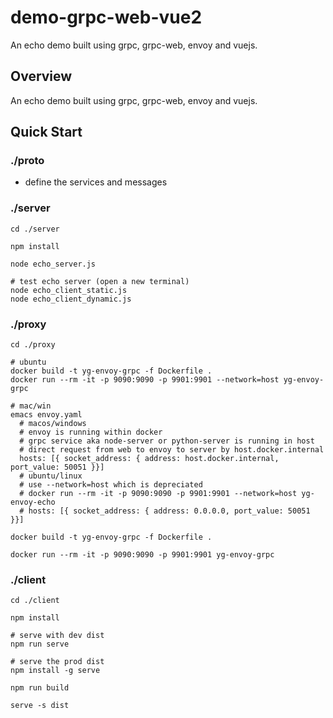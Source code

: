 # demo-grpc-web-vue2

An echo demo built using grpc, grpc-web, envoy and vuejs.

## Overview

An echo demo built using grpc, grpc-web, envoy and vuejs.

## Quick Start

### ./proto

- define the services and messages

### ./server
```
cd ./server

npm install

node echo_server.js

# test echo server (open a new terminal)
node echo_client_static.js
node echo_client_dynamic.js
```

### ./proxy
```
cd ./proxy

# ubuntu
docker build -t yg-envoy-grpc -f Dockerfile .
docker run --rm -it -p 9090:9090 -p 9901:9901 --network=host yg-envoy-grpc

# mac/win
emacs envoy.yaml
  # macos/windows 
  # envoy is running within docker
  # grpc service aka node-server or python-server is running in host
  # direct request from web to envoy to server by host.docker.internal
  hosts: [{ socket_address: { address: host.docker.internal, port_value: 50051 }}]
  # ubuntu/linux
  # use --network=host which is depreciated
  # docker run --rm -it -p 9090:9090 -p 9901:9901 --network=host yg-envoy-echo
  # hosts: [{ socket_address: { address: 0.0.0.0, port_value: 50051 }}]

docker build -t yg-envoy-grpc -f Dockerfile .

docker run --rm -it -p 9090:9090 -p 9901:9901 yg-envoy-grpc
```

### ./client
```
cd ./client

npm install

# serve with dev dist
npm run serve

# serve the prod dist
npm install -g serve

npm run build

serve -s dist
```
